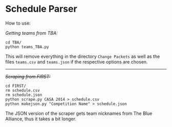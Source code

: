 Schedule Parser
===

How to use:

*Getting teams from TBA:*
```
cd TBA/
python teams_TBA.py
```
This will remove everything in the directory `Change Packets` as well as the files `teams.csv` and `teams.json` if the respective options are chosen.

---

*~~Scraping from FIRST:~~*
```
cd FIRST/
rm schedule.csv
rm schedule.json
python scrape.py CASA 2014 > schedule.csv
python makejson.py "Competition Name" > schedule.json
```
The JSON version of the scraper gets team nicknames from The Blue Alliance, thus it takes a bit longer.
